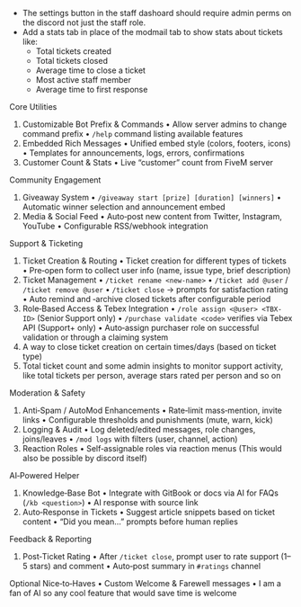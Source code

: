 - The settings button in the staff dashoard should require admin perms on the discord not just the staff role.
- Add a stats tab in place of the modmail tab to show stats about tickets like:
  - Total tickets created
  - Total tickets closed
  - Average time to close a ticket
  - Most active staff member
  - Average time to first response

Core Utilities

1. Customizable Bot Prefix & Commands
   • Allow server admins to change command prefix
   • `/help` command listing available features
2. Embedded Rich Messages
   • Unified embed style (colors, footers, icons)
   • Templates for announcements, logs, errors, confirmations
3. Customer Count & Stats
   • Live “customer” count from FiveM server

Community Engagement

1. Giveaway System
   • `/giveaway start [prize] [duration] [winners]`
   • Automatic winner selection and announcement embed
2. Media & Social Feed
   • Auto‑post new content from Twitter, Instagram, YouTube
   • Configurable RSS/webhook integration

Support & Ticketing

1. Ticket Creation & Routing
   • Ticket creation for different types of tickets
   • Pre‑open form to collect user info (name, issue type, brief description)
2. Ticket Management
   • `/ticket rename <new-name>`
   • `/ticket add @user` / `/ticket remove @user`
   • `/ticket close` → prompts for satisfaction rating
   • Auto remind and ‑archive closed tickets after configurable period
3. Role‑Based Access & Tebex Integration
   • `/role assign <@user> <TBX-ID>` (Senior Support only)
   • `/purchase validate <code>` verifies via Tebex API (Support+ only)
   • Auto‑assign purchaser role on successful validation or through a claiming system
4. A way to close ticket creation on certain times/days (based on ticket type)
5. Total ticket count and some admin insights to monitor support activity, like total tickets per person, average stars rated per person and so on

Moderation & Safety

1. Anti‑Spam / AutoMod Enhancements
   • Rate‑limit mass‑mention, invite links
   • Configurable thresholds and punishments (mute, warn, kick)
2. Logging & Audit
   • Log deleted/edited messages, role changes, joins/leaves
   • `/mod logs` with filters (user, channel, action)
3. Reaction Roles
   • Self‑assignable roles via reaction menus (This would also be possible by discord itself)

AI‑Powered Helper

1. Knowledge‑Base Bot
   • Integrate with GitBook or docs via AI for FAQs (`/kb <question>`)
   • AI response with source link
2. Auto‑Response in Tickets
   • Suggest article snippets based on ticket content
   • “Did you mean…” prompts before human replies

Feedback & Reporting

1. Post‑Ticket Rating
   • After `/ticket close`, prompt user to rate support (1–5 stars) and comment
   • Auto‑post summary in `#ratings` channel

Optional Nice‑to‑Haves
• Custom Welcome & Farewell messages
• I am a fan of AI so any cool feature that would save time is welcome
